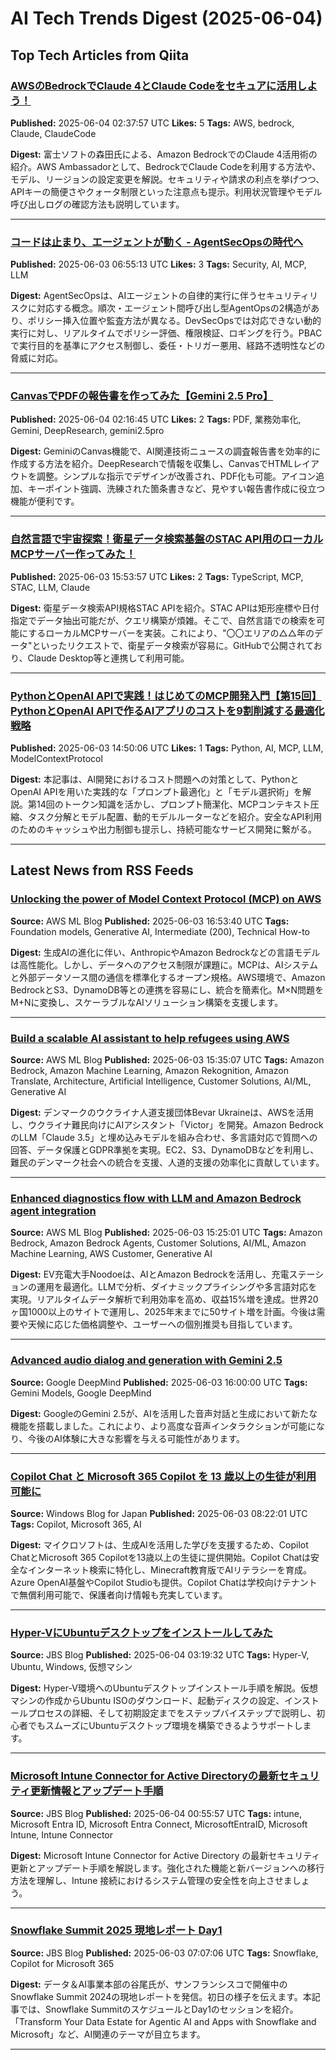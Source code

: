 # AI Tech Trends Digest (2025-06-04)


## Top Tech Articles from Qiita


### [AWSのBedrockでClaude 4とClaude Codeをセキュアに活用しよう！](https://qiita.com/moritalous/items/9da3e2538c9507890e40)
**Published:** 2025-06-04 02:37:57 UTC
**Likes:** 5
**Tags:** AWS, bedrock, Claude, ClaudeCode

**Digest:**
富士ソフトの森田氏による、Amazon BedrockでのClaude 4活用術の紹介。AWS Ambassadorとして、BedrockでClaude Codeを利用する方法や、モデル、リージョンの設定変更を解説。セキュリティや請求の利点を挙げつつ、APIキーの簡便さやクォータ制限といった注意点も提示。利用状況管理やモデル呼び出しログの確認方法も説明しています。

---

### [コードは止まり、エージェントが動く - AgentSecOpsの時代へ](https://qiita.com/QueryPie/items/bf855a84a279a958fdf8)
**Published:** 2025-06-03 06:55:13 UTC
**Likes:** 3
**Tags:** Security, AI, MCP, LLM

**Digest:**
AgentSecOpsは、AIエージェントの自律的実行に伴うセキュリティリスクに対応する概念。順次・エージェント間呼び出し型AgentOpsの2構造があり、ポリシー挿入位置や監査方法が異なる。DevSecOpsでは対応できない動的実行に対し、リアルタイムでポリシー評価、権限検証、ロギングを行う。PBACで実行目的を基準にアクセス制御し、委任・トリガー悪用、経路不透明性などの脅威に対応。

---

### [CanvasでPDFの報告書を作ってみた【Gemini 2.5 Pro】](https://qiita.com/dnp-katou/items/1b1e4de6ed389c4aa96f)
**Published:** 2025-06-04 02:16:45 UTC
**Likes:** 2
**Tags:** PDF, 業務効率化, Gemini, DeepResearch, gemini2.5pro

**Digest:**
GeminiのCanvas機能で、AI関連技術ニュースの調査報告書を効率的に作成する方法を紹介。DeepResearchで情報を収集し、CanvasでHTMLレイアウトを調整。シンプルな指示でデザインが改善され、PDF化も可能。アイコン追加、キーポイント強調、洗練された箇条書きなど、見やすい報告書作成に役立つ機能が便利です。

---

### [自然言語で宇宙探索！衛星データ検索基盤のSTAC API用のローカルMCPサーバー作ってみた！](https://qiita.com/nokonoko_1203/items/f615fff26f871a63faaf)
**Published:** 2025-06-03 15:53:57 UTC
**Likes:** 2
**Tags:** TypeScript, MCP, STAC, LLM, Claude

**Digest:**
衛星データ検索API規格STAC APIを紹介。STAC APIは矩形座標や日付指定でデータ抽出可能だが、クエリ構築が煩雑。そこで、自然言語での検索を可能にするローカルMCPサーバーを実装。これにより、"〇〇エリアの△△年のデータ"といったリクエストで、衛星データ検索が容易に。GitHubで公開されており、Claude Desktop等と連携して利用可能。

---

### [PythonとOpenAI APIで実践！はじめてのMCP開発入門【第15回】PythonとOpenAI APIで作るAIアプリのコストを9割削減する最適化戦略](https://qiita.com/QueryPie/items/f03d8f8b7c7d0a52d4a5)
**Published:** 2025-06-03 14:50:06 UTC
**Likes:** 1
**Tags:** Python, AI, MCP, LLM, ModelContextProtocol

**Digest:**
本記事は、AI開発におけるコスト問題への対策として、PythonとOpenAI APIを用いた実践的な「プロンプト最適化」と「モデル選択術」を解説。第14回のトークン知識を活かし、プロンプト簡潔化、MCPコンテキスト圧縮、タスク分解とモデル配置、動的モデルルーターなどを紹介。安全なAPI利用のためのキャッシュや出力制御も提示し、持続可能なサービス開発に繋がる。

---

## Latest News from RSS Feeds


### [Unlocking the power of Model Context Protocol (MCP) on AWS](https://aws.amazon.com/blogs/machine-learning/unlocking-the-power-of-model-context-protocol-mcp-on-aws/)
**Source:** AWS ML Blog
**Published:** 2025-06-03 16:53:40 UTC
**Tags:** Foundation models, Generative AI, Intermediate (200), Technical How-to

**Digest:**
生成AIの進化に伴い、AnthropicやAmazon Bedrockなどの言語モデルは高性能化。しかし、データへのアクセス制限が課題に。MCPは、AIシステムと外部データソース間の通信を標準化するオープン規格。AWS環境で、Amazon BedrockとS3、DynamoDB等との連携を容易にし、統合を簡素化。M×N問題をM+Nに変換し、スケーラブルなAIソリューション構築を支援します。

---

### [Build a scalable AI assistant to help refugees using AWS](https://aws.amazon.com/blogs/machine-learning/build-a-scalable-ai-assistant-to-help-refugees-using-aws/)
**Source:** AWS ML Blog
**Published:** 2025-06-03 15:35:07 UTC
**Tags:** Amazon Bedrock, Amazon Machine Learning, Amazon Rekognition, Amazon Translate, Architecture, Artificial Intelligence, Customer Solutions, AI/ML, Generative AI

**Digest:**
デンマークのウクライナ人道支援団体Bevar Ukraineは、AWSを活用し、ウクライナ難民向けにAIアシスタント「Victor」を開発。Amazon BedrockのLLM「Claude 3.5」と埋め込みモデルを組み合わせ、多言語対応で質問への回答、データ保護とGDPR準拠を実現。EC2、S3、DynamoDBなどを利用し、難民のデンマーク社会への統合を支援、人道的支援の効率化に貢献しています。

---

### [Enhanced diagnostics flow with LLM and Amazon Bedrock agent integration](https://aws.amazon.com/blogs/machine-learning/enhanced-diagnostics-flow-with-llm-and-amazon-bedrock-agent-integration/)
**Source:** AWS ML Blog
**Published:** 2025-06-03 15:25:01 UTC
**Tags:** Amazon Bedrock, Amazon Bedrock Agents, Customer Solutions, AI/ML, Amazon Machine Learning, AWS Customer, Generative AI

**Digest:**
EV充電大手Noodoeは、AIとAmazon Bedrockを活用し、充電ステーションの運用を最適化。LLMで分析、ダイナミックプライシングや多言語対応を実現。リアルタイムデータ解析で利用効率を高め、収益15%増を達成。世界20ヶ国1000以上のサイトで運用し、2025年末までに50サイト増を計画。今後は需要や天候に応じた価格調整や、ユーザーへの個別推奨も目指しています。

---

### [Advanced audio dialog and generation with Gemini 2.5](https://blog.google/technology/google-deepmind/gemini-2-5-native-audio/)
**Source:** Google DeepMind
**Published:** 2025-06-03 16:00:00 UTC
**Tags:** Gemini Models, Google DeepMind

**Digest:**
GoogleのGemini 2.5が、AIを活用した音声対話と生成において新たな機能を搭載しました。これにより、より高度な音声インタラクションが可能になり、今後のAI体験に大きな影響を与える可能性があります。

---

### [Copilot Chat と Microsoft 365 Copilot を 13 歳以上の生徒が利用可能に](https://blogs.windows.com/japan/2025/06/03/copilot-chat-and-microsoft-365-copilot-available-to-pupils-aged-13-and-over/)
**Source:** Windows Blog for Japan
**Published:** 2025-06-03 08:22:01 UTC
**Tags:** Copilot, Microsoft 365, AI

**Digest:**
マイクロソフトは、生成AIを活用した学びを支援するため、Copilot ChatとMicrosoft 365 Copilotを13歳以上の生徒に提供開始。Copilot Chatは安全なインターネット検索に特化し、Minecraft教育版でAIリテラシーを育成。Azure OpenAI基盤やCopilot Studioも提供。Copilot Chatは学校向けテナントで無償利用可能で、保護者向け情報も充実しています。

---

### [Hyper-VにUbuntuデスクトップをインストールしてみた](https://blog.jbs.co.jp/entry/2025/06/04/121932)
**Source:** JBS Blog
**Published:** 2025-06-04 03:19:32 UTC
**Tags:** Hyper-V, Ubuntu, Windows, 仮想マシン

**Digest:**
Hyper-V環境へのUbuntuデスクトップインストール手順を解説。仮想マシンの作成からUbuntu ISOのダウンロード、起動ディスクの設定、インストールプロセスの詳細、そして初期設定までをステップバイステップで説明し、初心者でもスムーズにUbuntuデスクトップ環境を構築できるようサポートします。

---

### [Microsoft Intune Connector for Active Directoryの最新セキュリティ更新情報とアップデート手順](https://blog.jbs.co.jp/entry/2025/06/04/095557)
**Source:** JBS Blog
**Published:** 2025-06-04 00:55:57 UTC
**Tags:** intune, Microsoft Entra ID, Microsoft Entra Connect, MicrosoftEntraID, Microsoft Intune, Intune Connector

**Digest:**
Microsoft Intune Connector for Active Directory の最新セキュリティ更新とアップデート手順を解説します。強化された機能と新バージョンへの移行方法を理解し、Intune 接続におけるシステム管理の安全性を向上させましょう。

---

### [Snowflake Summit 2025 現地レポート Day1](https://blog.jbs.co.jp/entry/2025/06/03/160706)
**Source:** JBS Blog
**Published:** 2025-06-03 07:07:06 UTC
**Tags:** Snowflake, Copilot for Microsoft 365

**Digest:**
データ＆AI事業本部の谷尾氏が、サンフランシスコで開催中のSnowflake Summit 2024の現地レポートを発信。初日の様子を伝えます。本記事では、Snowflake SummitのスケジュールとDay1のセッションを紹介。「Transform Your Data Estate for Agentic AI and Apps with Snowflake and Microsoft」など、AI関連のテーマが目立ちます。

---